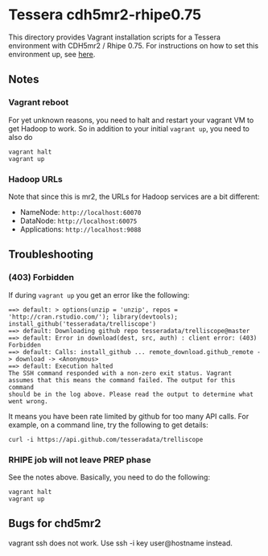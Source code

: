

# Tessera cdh5mr2-rhipe0.75

This directory provides Vagrant installation scripts for a Tessera environment with CDH5mr2 / Rhipe 0.75.  For instructions on how to set this environment up, see [here](https://github.com/tesseradata/install-vagrant).

## Notes ##

### Vagrant reboot ###

For yet unknown reasons, you need to halt and restart your vagrant VM to get Hadoop to work.  So in addition to your initial `vagrant up`, you need to also do

```
vagrant halt
vagrant up
```

### Hadoop URLs ###

Note that since this is mr2, the URLs for Hadoop services are a bit different:

* NameNode: `http://localhost:60070`
* DataNode: `http://localhost:60075`
* Applications: `http://localhost:9088`

## Troubleshooting ##

### (403) Forbidden ###

If during `vagrant up` you get an error like the following:

```
==> default: > options(unzip = 'unzip', repos = 'http://cran.rstudio.com/'); library(devtools); install_github('tesseradata/trelliscope')
==> default: Downloading github repo tesseradata/trelliscope@master
==> default: Error in download(dest, src, auth) : client error: (403) Forbidden
==> default: Calls: install_github ... remote_download.github_remote -> download -> <Anonymous>
==> default: Execution halted
The SSH command responded with a non-zero exit status. Vagrant
assumes that this means the command failed. The output for this command
should be in the log above. Please read the output to determine what
went wrong.
```

It means you have been rate limited by github for too many API calls.  For example, on a command line, try the following to get details:

```
curl -i https://api.github.com/tesseradata/trelliscope
```

### RHIPE job will not leave PREP phase ###

See the notes above.  Basically, you need to do the following:

```
vagrant halt
vagrant up
```

## Bugs for chd5mr2 ##
vagrant ssh does not work. Use ssh -i key user@hostname instead. 

